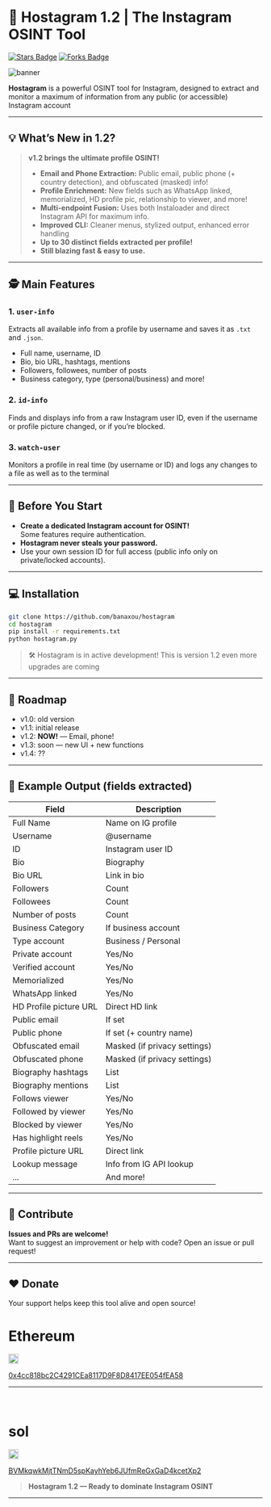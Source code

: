 # 🔴 Hostagram 1.2 | The Instagram OSINT Tool

<a href="https://github.com/banaxou/hostagram/"><img src="https://img.shields.io/github/stars/banaxou/hostagram" alt="Stars Badge" /></a>
<a href="https://github.com/banaxou/hostagram/network/members"><img src="https://img.shields.io/github/forks/banaxou/hostagram" alt="Forks Badge" /></a>

![banner](https://github.com/user-attachments/assets/72532e05-2bc1-43e0-9410-a049e7716660)

**Hostagram** is a powerful OSINT tool for Instagram, designed to extract and monitor a maximum of information from any public (or accessible) Instagram account

---

## 💡 What’s New in 1.2?

> **v1.2 brings the ultimate profile OSINT!**
>
> - **Email and Phone Extraction:** Public email, public phone (+ country detection), and obfuscated (masked) info!
> - **Profile Enrichment:** New fields such as WhatsApp linked, memorialized, HD profile pic, relationship to viewer, and more!
> - **Multi-endpoint Fusion:** Uses both Instaloader and direct Instagram API for maximum info.
> - **Improved CLI:** Cleaner menus, stylized output, enhanced error handling
> - **Up to 30 distinct fields extracted per profile!**  
> - **Still blazing fast & easy to use.**

---

## 🕵️ Main Features

### 1. `user-info`  
Extracts all available info from a profile by username and saves it as `.txt` and `.json`.  
- Full name, username, ID
- Bio, bio URL, hashtags, mentions
- Followers, followees, number of posts
- Business category, type (personal/business) and more!

### 2. `id-info`  
Finds and displays info from a raw Instagram user ID, even if the username or profile picture changed, or if you’re blocked.

### 3. `watch-user`  
Monitors a profile in real time (by username or ID) and logs any changes to a file as well as to the terminal

---

## 🚦 Before You Start

- **Create a dedicated Instagram account for OSINT!**  
  Some features require authentication.  
- **Hostagram never steals your password.**  
- Use your own session ID for full access (public info only on private/locked accounts).

---

## 💻 Installation

```bash
git clone https://github.com/banaxou/hostagram
cd hostagram
pip install -r requirements.txt
python hostagram.py
```
> 🛠️ Hostagram is in active development! This is version 1.2  even more upgrades are coming

---

## 🚀 Roadmap

- v1.0: old version
- v1.1: initial release
- v1.2: **NOW!** — Email, phone!
- v1.3: soon — new UI + new functions
- v1.4: ??

---

## 📝 Example Output (fields extracted)

| Field                    | Description                             |
|--------------------------|-----------------------------------------|
| Full Name                | Name on IG profile                      |
| Username                 | @username                               |
| ID                       | Instagram user ID                       |
| Bio                      | Biography                               |
| Bio URL                  | Link in bio                             |
| Followers                | Count                                   |
| Followees                | Count                                   |
| Number of posts          | Count                                   |
| Business Category        | If business account                     |
| Type account             | Business / Personal                     |
| Private account          | Yes/No                                  |
| Verified account         | Yes/No                                  |
| Memorialized             | Yes/No                                  |
| WhatsApp linked          | Yes/No                                  |
| HD Profile picture URL   | Direct HD link                          |
| Public email             | If set                                  |
| Public phone             | If set (+ country name)                 |
| Obfuscated email         | Masked (if privacy settings)            |
| Obfuscated phone         | Masked (if privacy settings)            |
| Biography hashtags       | List                                    |
| Biography mentions       | List                                    |
| Follows viewer           | Yes/No                                  |
| Followed by viewer       | Yes/No                                  |
| Blocked by viewer        | Yes/No                                  |
| Has highlight reels      | Yes/No                                  |
| Profile picture URL      | Direct link                             |
| Lookup message           | Info from IG API lookup                 |
| ...                      | And more!                               |

---

## 🌸 Contribute

**Issues and PRs are welcome!**  
Want to suggest an improvement or help with code? Open an issue or pull request!

---

## ❤️ Donate

Your support helps keep this tool alive and open source!

<h1>Ethereum</h1>
<img src="https://upload.wikimedia.org/wikipedia/commons/0/05/Ethereum_logo_2014.svg" width="20">  

[0x4cc818bc2C4291CEa8117D9F8D8417EE054fEA58](https://etherscan.io/address/0x4cc818bc2C4291CEa8117D9F8D8417EE054fEA58)

---
‎<h1>sol</h1>
<img src="https://raw.githubusercontent.com/trustwallet/assets/master/blockchains/solana/info/logo.png" width="20">

[BVMkqwkMjtTNmD5spKayhYeb6JUfmReGxGaD4kcetXp2](https://solscan.io/account/BVMkqwkMjtTNmD5spKayhYeb6JUfmReGxGaD4kcetXp2)

> **Hostagram 1.2 — Ready to dominate Instagram OSINT**
---

